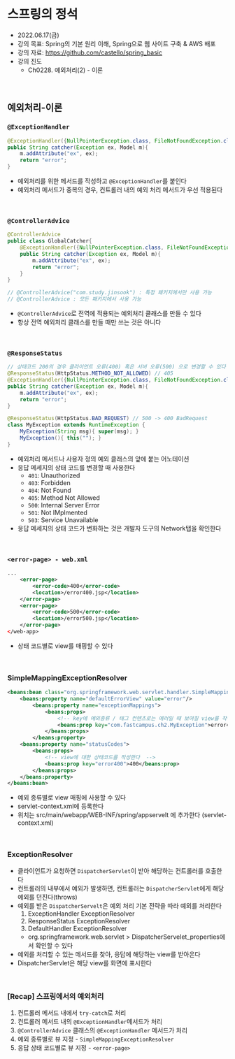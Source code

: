 
# 스프링의 정석
- 2022.06.17(금)
- 강의 목표: Spring의 기본 원리 이해, Spring으로 웹 사이트 구축 & AWS 배포
- 강의 자료: https://github.com/castello/spring_basic
- 강의 진도 
	- Ch0228. 예외처리(2) - 이론

<br>

## 예외처리-이론
### `@ExceptionHandler`
```java
@ExceptionHandler({NullPointerException.class, FileNotFoundException.class})
public String catcher(Exception ex, Model m){
	m.addAttribute("ex", ex);
	return "error";
}
```
- 예외처리를 위한 메서드를 작성하고 `@ExceptionHandler`를 붙인다
- 예외처리 메서드가 중복의 경우, 컨트롤러 내의 예외 처리 메서드가 우선 적용된다

<br>

### `@ControllerAdvice`
```java
@ControllerAdvice
public class GlobalCatcher{
	@ExceptionHandler({NullPointerException.class, FileNotFoundException.class})
	public String catcher(Exception ex, Model m){
		m.addAttribute("ex", ex);
		return "error";
	}
}

// @ControllerAdvice("com.study.jinsook") : 특정 패키지에서만 사용 가능
// @ControllerAdvice : 모든 패키지에서 사용 가능
```
- `@ControllerAdvice`로 전역에 적용되는 예외처리 클래스를 만들 수 있다 
- 항상 전역 예외처리 클래스를 만들 때만 쓰는 것은 아니다

<br>

### `@ResponseStatus`
```java
// 상태코드 200의 경우 클라이언트 오류(400) 혹은 서버 오류(500) 으로 변경할 수 있다
@ResponseStatus(HttpStatus.METHOD_NOT_ALLOWED) // 405
@ExceptionHandler({NullPointerException.class, FileNotFoundException.class})
public String catcher(Exception ex, Model m){
	m.addAttribute("ex", ex);
	return "error"; 
}
```
```java
@ResponseStatus(HttpStatus.BAD_REQUEST)	// 500 -> 400 BadRequest
class MyException extends RuntimeException {
	MyException(String msg){ super(msg); }
	MyException(){ this(""); }
}
```
- 예외처리 메서드나 사용자 정의 예외 클래스의 앞에 붙는 어노테이션
- 응답 메세지의 상태 코드를 변경할 때 사용한다 
	- `401`: Unauthorized
	- `403`: Forbidden
	- `404`: Not Found
	- `405`: Method Not Allowed
	- `500`: Internal Server Error
	- `501`: Not IMplmented
	- `503`: Service Unavailable
- 응답 메세지의 상태 코드가 변화하는 것은 개발자 도구의 Network탭을 확인한다

<br>

### `<error-page> - web.xml`
```xml
...
	<error-page>
		<error-code>400</error-code>
		<location>/error400.jsp</location>
	</error-page>
	<error-page>
		<error-code>500</error-code>
		<location>/error500.jsp</location>
	</error-page>
</web-app>
```
- 상태 코드별로 view를 매핑할 수 있다

<br>

### SimpleMappingExceptionResolver
```xml
<beans:bean class="org.springframework.web.servlet.handler.SimpleMappingExceptionResolver">
	<beans:property name="defaultErrorView" value="error"/>
		<beans:property name="exceptionMappings">
			<beans:props>
				<!-- key에 예외종류 / 태그 컨텐츠로는 에러일 때 보여질 view를 작성한다  -->
				<beans:prop key="com.fastcampus.ch2.MyException">error400</beans:prop>
			</beans:props>
		</beans:property>
	<beans:property name="statusCodes">
		<beans:props>
			<!-- view에 대한 상태코드를 작성한다  -->
			<beans:prop key="error400">400</beans:prop>
		</beans:props>
	</beans:property>
</beans:bean>	
```
- 예외 종류별로 view 매핑에 사용할 수 있다
- servlet-context.xml에 등록한다 
- 위치는 src/main/webapp/WEB-INF/spring/appservelt 에 추가한다 (servlet-context.xml)

<br>

### ExceptionResolver
- 클라이언트가 요청하면 `DispatcherServlet`이 받아 해당하는 컨트롤러를 호출한다 
- 컨트롤러의 내부에서 예외가 발생하면, 컨트롤러는 `DispatcherServlet`에게 해당 예외를 던진다(throws)
- 예외를 받은 `DispatcherServelt`은 예외 처리 기본 전략을 따라 예외를 처리한다
	1. ExceptionHandler ExceptionResolver
	2. ResponseStatus ExceptionResolver
	3. DefaultHandler ExceptionResolver
	- org.springframework.web.servlet > DispatcherServelet_properties에서 확인할 수 있다 
- 예외를 처리할 수 있는 메서드를 찾아, 응답에 해당하는 view를 받아온다
- DispatcherServlet은 해당 view를 화면에 표시한다 


<br>

### [Recap] 스프링에서의 예외처리
1. 컨트롤러 메서드 내에서 `try-catch`로 처리
2. 컨트롤러 메서드 내의 `@ExceptionHandler`메서드가 처리
3. `@ControllerAdvice` 클래스의 `@ExceptionHandler` 메서드가 처리
4. 예외 종류별로 뷰 지정 - `SimpleMappingExceptionResolver`
5. 응답 상태 코드별로 뷰 지정 - `<error-page>`